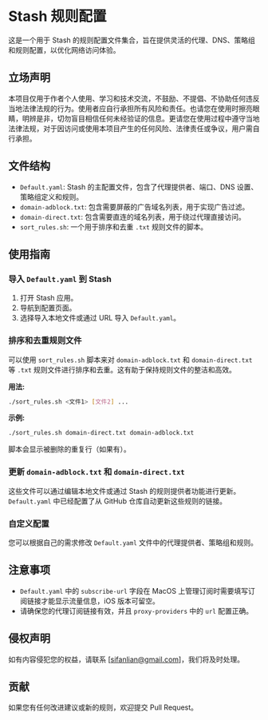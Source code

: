 # Stash 规则配置

这是一个用于 Stash 的规则配置文件集合，旨在提供灵活的代理、DNS、策略组和规则配置，以优化网络访问体验。

## 立场声明

本项目仅用于作者个人使用、学习和技术交流，不鼓励、不提倡、不协助任何违反当地法律法规的行为。使用者应自行承担所有风险和责任。也请您在使用时擦亮眼睛，明辨是非，切勿盲目相信任何未经验证的信息。更请您在使用过程中遵守当地法律法规，对于因访问或使用本项目产生的任何风险、法律责任或争议，用户需自行承担。  

## 文件结构

-   `Default.yaml`: Stash 的主配置文件，包含了代理提供者、端口、DNS 设置、策略组定义和规则。
-   `domain-adblock.txt`: 包含需要屏蔽的广告域名列表，用于实现广告过滤。
-   `domain-direct.txt`: 包含需要直连的域名列表，用于绕过代理直接访问。
-   `sort_rules.sh`: 一个用于排序和去重 `.txt` 规则文件的脚本。

## 使用指南

### 导入 `Default.yaml` 到 Stash

1.  打开 Stash 应用。
2.  导航到配置页面。
3.  选择导入本地文件或通过 URL 导入 `Default.yaml`。

### 排序和去重规则文件

可以使用 `sort_rules.sh` 脚本来对 `domain-adblock.txt` 和 `domain-direct.txt` 等 `.txt` 规则文件进行排序和去重。这有助于保持规则文件的整洁和高效。

**用法:**

```bash
./sort_rules.sh <文件1> [文件2] ...
```

**示例:**

```bash
./sort_rules.sh domain-direct.txt domain-adblock.txt
```

脚本会显示被删除的重复行（如果有）。

### 更新 `domain-adblock.txt` 和 `domain-direct.txt`

这些文件可以通过编辑本地文件或通过 Stash 的规则提供者功能进行更新。`Default.yaml` 中已经配置了从 GitHub 仓库自动更新这些规则的链接。

### 自定义配置

您可以根据自己的需求修改 `Default.yaml` 文件中的代理提供者、策略组和规则。

## 注意事项

-   `Default.yaml` 中的 `subscribe-url` 字段在 MacOS 上管理订阅时需要填写订阅链接才能显示流量信息，iOS 版本可留空。
-   请确保您的代理订阅链接有效，并且 `proxy-providers` 中的 `url` 配置正确。

## 侵权声明

如有内容侵犯您的权益，请联系 [sifanlian@gmail.com]，我们将及时处理。

## 贡献

如果您有任何改进建议或新的规则，欢迎提交 Pull Request。
